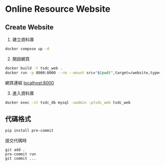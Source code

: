 # Online Resource Website

## Create Website
1. 建立資料庫
```sh
docker compose up -d
```

2. 開啟網頁
```sh
docker build -t tsdc_web .
docker run -p 8000:8000 --rm --mount src="$(pwd)",target=/website,type=bind tsdc_web
```
網頁連結 <localhost:8000>

3. 進入資料庫
```sh
docker exec -it tsdc_db mysql -uadmin -ptsdc_web tsdc_web
```

## 代碼格式

```sh
pip install pre-commit
```
提交代碼時
```
git add .
pre-commit run
git commit ...
```